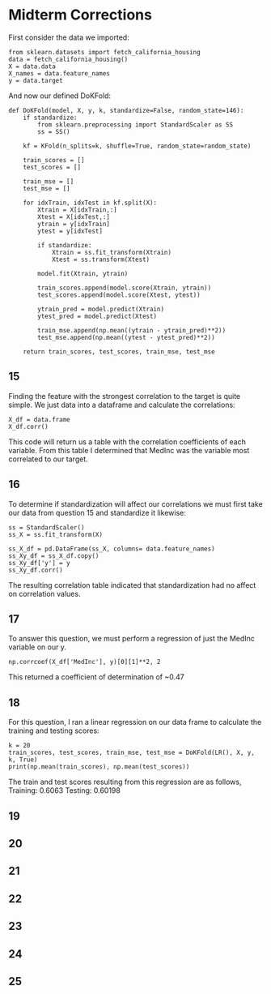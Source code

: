 # Midterm Corrections

First consider the data we imported:
```
from sklearn.datasets import fetch_california_housing
data = fetch_california_housing()
X = data.data
X_names = data.feature_names
y = data.target
```
And now our defined DoKFold:
```
def DoKFold(model, X, y, k, standardize=False, random_state=146):
    if standardize:
        from sklearn.preprocessing import StandardScaler as SS
        ss = SS()

    kf = KFold(n_splits=k, shuffle=True, random_state=random_state)
   
    train_scores = []
    test_scores = []

    train_mse = []
    test_mse = []

    for idxTrain, idxTest in kf.split(X):
        Xtrain = X[idxTrain,:]
        Xtest = X[idxTest,:]
        ytrain = y[idxTrain]
        ytest = y[idxTest]

        if standardize:
            Xtrain = ss.fit_transform(Xtrain)
            Xtest = ss.transform(Xtest)

        model.fit(Xtrain, ytrain)

        train_scores.append(model.score(Xtrain, ytrain))
        test_scores.append(model.score(Xtest, ytest))

        ytrain_pred = model.predict(Xtrain)
        ytest_pred = model.predict(Xtest)

        train_mse.append(np.mean((ytrain - ytrain_pred)**2))
        test_mse.append(np.mean((ytest - ytest_pred)**2))
        
    return train_scores, test_scores, train_mse, test_mse
```


## 15
Finding the feature with the strongest correlation to the target is quite simple. We just data into a dataframe and calculate the correlations:
```
X_df = data.frame
X_df.corr()
```
This code will return us a table with the correlation coefficients of each variable. From this table I determined that MedInc was the variable most correlated to our target.

## 16
To determine if standardization will affect our correlations we must first take our data from question 15 and standardize it likewise:
```
ss = StandardScaler()
ss_X = ss.fit_transform(X)

ss_X_df = pd.DataFrame(ss_X, columns= data.feature_names)
ss_Xy_df = ss_X_df.copy()
ss_Xy_df['y'] = y
ss_Xy_df.corr()
```
The resulting correlation table indicated that standardization had no affect on correlation values.

## 17
To answer this question, we must perform a regression of just the MedInc variable on our y.
```
np.corrcoef(X_df['MedInc'], y)[0][1]**2, 2
```
This returned a coefficient of determination of ~0.47

## 18
For this question, I ran a linear regression on our data frame to calculate the training and testing scores:
```
k = 20
train_scores, test_scores, train_mse, test_mse = DoKFold(LR(), X, y, k, True)
print(np.mean(train_scores), np.mean(test_scores))
```
The train and test scores resulting from this regression are as follows,
Training: 0.6063
Testing: 0.60198

## 19

## 20

## 21

## 22

## 23

## 24

## 25
